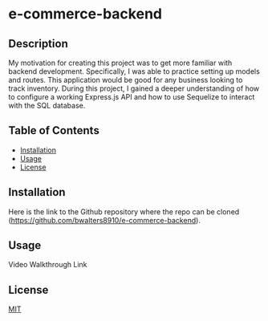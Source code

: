 # e-commerce-backend

## Description

My motivation for creating this project was to get more familiar with backend development. Specifically, I was able to practice setting up models and routes. This application would be good for any business looking to track inventory. During this project, I gained a deeper understanding of how to configure a working Express.js API and how to use Sequelize to interact with the SQL database.

## Table of Contents

- [Installation](#installation)
- [Usage](#usage)
- [License](#license)

## Installation

Here is the link to the Github repository where the repo can be cloned (https://github.com/bwalters8910/e-commerce-backend).

## Usage

Video Walkthrough Link

## License

[MIT](https://choosealicense.com/licenses/mit/)
